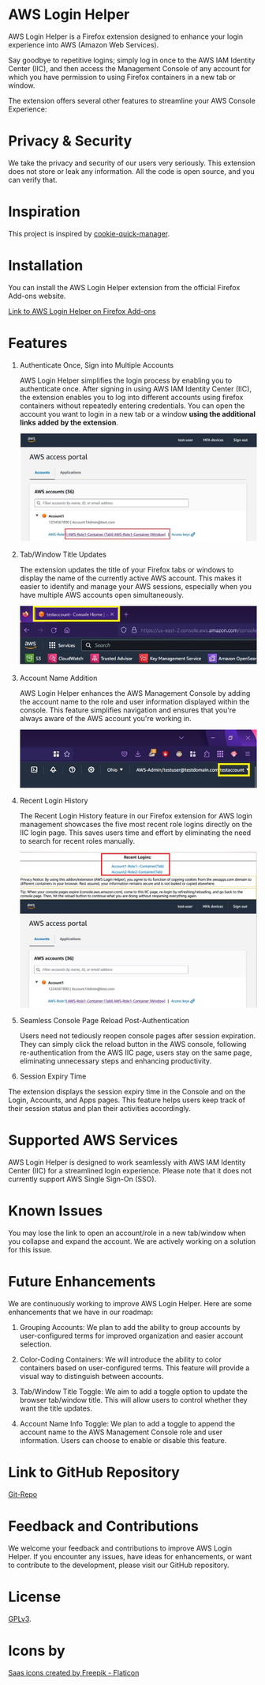 # AWS Login Helper

AWS Login Helper is a Firefox extension designed to enhance your login experience into AWS (Amazon Web Services).

Say goodbye to repetitive logins; simply log in once to the AWS IAM Identity Center (IIC), and then access the Management Console of any account for which you have permission to using Firefox containers in a new tab or window.

The extension offers several other features to streamline your AWS Console Experience:

# Privacy & Security

We take the privacy and security of our users very seriously. This extension does not store or leak any information. All the code is open source, and you can verify that.

# Inspiration

This project is inspired by [cookie-quick-manager](https://github.com/ysard/cookie-quick-manager/).

# Installation

You can install the AWS Login Helper extension from the official Firefox Add-ons website.

[Link to AWS Login Helper on Firefox Add-ons](https://addons.mozilla.org/en-US/firefox/addon/aws-login-helper/)

# Features

1. Authenticate Once, Sign into Multiple Accounts

    AWS Login Helper simplifies the login process by enabling you to authenticate once. After signing in using AWS IAM Identity Center (IIC), the extension enables you to log into different accounts using firefox containers without  repeatedly entering credentials. You can open the account you want to login in a new tab or a window **using the additional links added by the extension**.

    ![Alt text](images/container-open.jpg)

2. Tab/Window Title Updates

    The extension updates the title of your Firefox tabs or windows to display the name of the currently active AWS account. This makes it easier to identify and manage your AWS sessions, especially when you have multiple AWS accounts open simultaneously.

    ![Alt text](images/title-updated.jpg)

3. Account Name Addition

    AWS Login Helper enhances the AWS Management Console by adding the account name to the role and user information displayed within the console. This feature simplifies navigation and ensures that you're always aware of the AWS account you're working in.

    ![Alt text](images/account-name.jpg)

4. Recent Login History

    The Recent Login History feature in our Firefox extension for AWS login management showcases the five most recent role logins directly on the IIC login page. This saves users time and effort by eliminating the need to search for recent roles manually. 

     ![Alt text](images/recent-logins.jpg)

5. Seamless Console Page Reload Post-Authentication

    Users need not tediously reopen console pages after session expiration. They can simply click the reload button in the AWS console, following re-authentication from the AWS IIC page, users stay on the same page, eliminating unnecessary steps and enhancing productivity. 

6. Session Expiry Time

The extension displays the session expiry time in the Console and on the Login, Accounts, and Apps pages. This feature helps users keep track of their session status and plan their activities accordingly. 

# Supported AWS Services

AWS Login Helper is designed to work seamlessly with AWS IAM Identity Center (IIC) for a streamlined login experience. Please note that it does not currently support AWS Single Sign-On (SSO).

# Known Issues

You may lose the link to open an account/role in a new tab/window when you collapse and expand the account. We are actively working on a solution for this issue.

# Future Enhancements

We are continuously working to improve AWS Login Helper. Here are some enhancements that we have in our roadmap:

1. Grouping Accounts: We plan to add the ability to group accounts by user-configured terms for improved organization and easier account selection.

2. Color-Coding Containers: We will introduce the ability to color containers based on user-configured terms. This feature will provide a visual way to distinguish between accounts.

3. Tab/Window Title Toggle: We aim to add a toggle option to update the browser tab/window title. This will allow users to control whether they want the title updates.

4. Account Name Info Toggle: We plan to add a toggle to append the account name to the AWS Management Console role and user information. Users can choose to enable or disable this feature.

# Link to GitHub Repository
[Git-Repo](https://github.com/penchala-services-inc/aws-login-helper-firefox)

# Feedback and Contributions

We welcome your feedback and contributions to improve AWS Login Helper. If you encounter any issues, have ideas for enhancements, or want to contribute to the development, please visit our GitHub repository.

# License
[GPLv3](./LICENSE).

# Icons by
<a href="https://www.flaticon.com/free-icons/saas" title="saas icons">Saas icons created by Freepik - Flaticon</a>


